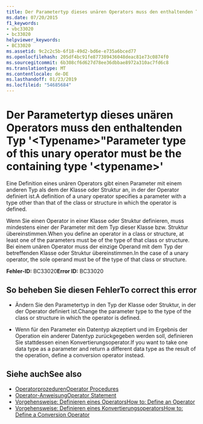 ```yaml
---
title: Der Parametertyp dieses unären Operators muss den enthaltenden Typ '&lt;Typename&gt;"
ms.date: 07/20/2015
f1_keywords:
- vbc33020
- bc33020
helpviewer_keywords:
- BC33020
ms.assetid: 9c2c2c5b-6f18-49d2-bd6e-e735a6bced77
ms.openlocfilehash: 205df4bc91fe877389436048deac81e73c0874f0
ms.sourcegitcommit: 6b308cf6d627d78ee36dbbae8972a310ac7fd6c8
ms.translationtype: MT
ms.contentlocale: de-DE
ms.lasthandoff: 01/23/2019
ms.locfileid: "54685684"
---
```

# <a name="parameter-type-of-this-unary-operator-must-be-the-containing-type-lttypenamegt"></a><span data-ttu-id="5b7de-102">Der Parametertyp dieses unären Operators muss den enthaltenden Typ '&lt;Typename&gt;"</span><span class="sxs-lookup"><span data-stu-id="5b7de-102">Parameter type of this unary operator must be the containing type '&lt;typename&gt;'</span></span>
<span data-ttu-id="5b7de-103">Eine Definition eines unären Operators gibt einen Parameter mit einem anderen Typ als dem der Klasse oder Struktur an, in der der Operator definiert ist.</span><span class="sxs-lookup"><span data-stu-id="5b7de-103">A definition of a unary operator specifies a parameter with a type other than that of the class or structure in which the operator is defined.</span></span>  
  
 <span data-ttu-id="5b7de-104">Wenn Sie einen Operator in einer Klasse oder Struktur definieren, muss mindestens einer der Parameter mit dem Typ dieser Klasse bzw. Struktur übereinstimmen.</span><span class="sxs-lookup"><span data-stu-id="5b7de-104">When you define an operator in a class or structure, at least one of the parameters must be of the type of that class or structure.</span></span> <span data-ttu-id="5b7de-105">Bei einem unären Operator muss der einzige Operand mit dem Typ der betreffenden Klasse oder Struktur übereinstimmen.</span><span class="sxs-lookup"><span data-stu-id="5b7de-105">In the case of a unary operator, the sole operand must be of the type of that class or structure.</span></span>  
  
 <span data-ttu-id="5b7de-106">**Fehler-ID:** BC33020</span><span class="sxs-lookup"><span data-stu-id="5b7de-106">**Error ID:** BC33020</span></span>  
  
## <a name="to-correct-this-error"></a><span data-ttu-id="5b7de-107">So beheben Sie diesen Fehler</span><span class="sxs-lookup"><span data-stu-id="5b7de-107">To correct this error</span></span>  
  
-   <span data-ttu-id="5b7de-108">Ändern Sie den Parametertyp in den Typ der Klasse oder Struktur, in der der Operator definiert ist.</span><span class="sxs-lookup"><span data-stu-id="5b7de-108">Change the parameter type to the type of the class or structure in which the operator is defined.</span></span>  
  
-   <span data-ttu-id="5b7de-109">Wenn für den Parameter ein Datentyp akzeptiert und im Ergebnis der Operation ein anderer Datentyp zurückgegeben werden soll, definieren Sie stattdessen einen Konvertierungsoperator.</span><span class="sxs-lookup"><span data-stu-id="5b7de-109">If you want to take one data type as a parameter and return a different data type as the result of the operation, define a conversion operator instead.</span></span>  
  
## <a name="see-also"></a><span data-ttu-id="5b7de-110">Siehe auch</span><span class="sxs-lookup"><span data-stu-id="5b7de-110">See also</span></span>
- [<span data-ttu-id="5b7de-111">Operatorprozeduren</span><span class="sxs-lookup"><span data-stu-id="5b7de-111">Operator Procedures</span></span>](../../visual-basic/programming-guide/language-features/procedures/operator-procedures.md)
- [<span data-ttu-id="5b7de-112">Operator-Anweisung</span><span class="sxs-lookup"><span data-stu-id="5b7de-112">Operator Statement</span></span>](../../visual-basic/language-reference/statements/operator-statement.md)
- [<span data-ttu-id="5b7de-113">Vorgehensweise: Definieren eines Operators</span><span class="sxs-lookup"><span data-stu-id="5b7de-113">How to: Define an Operator</span></span>](../../visual-basic/programming-guide/language-features/procedures/how-to-define-an-operator.md)
- [<span data-ttu-id="5b7de-114">Vorgehensweise: Definieren eines Konvertierungsoperators</span><span class="sxs-lookup"><span data-stu-id="5b7de-114">How to: Define a Conversion Operator</span></span>](../../visual-basic/programming-guide/language-features/procedures/how-to-define-a-conversion-operator.md)
